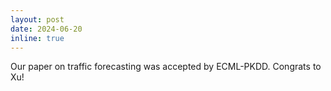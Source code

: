 ```yaml
---
layout: post
date: 2024-06-20
inline: true
---
```

Our paper on traffic forecasting was accepted by ECML-PKDD. Congrats to Xu!